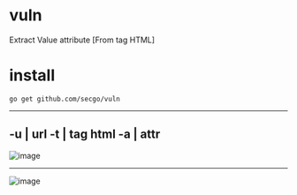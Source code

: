 # vuln
Extract Value attribute [From tag HTML]

# install 
`go get github.com/secgo/vuln`

----------------
-u | url
-t | tag html
-a | attr
----------------
![image](https://user-images.githubusercontent.com/103000400/161649381-870d14ba-0171-4d6f-abbf-865b874cd4f2.png)

---
![image](https://user-images.githubusercontent.com/103000400/161649461-4abc0026-b56d-47b6-8a6a-fedf673d4d41.png)

      
    

    
